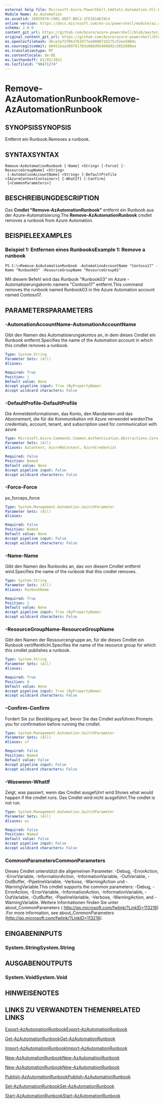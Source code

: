 ```yaml
---
external help file: Microsoft.Azure.PowerShell.Cmdlets.Automation.dll-Help.xml
Module Name: Az.Automation
ms.assetid: 16055879-C001-46E7-B8C3-1FE2A1A67AC4
online version: https://docs.microsoft.com/en-us/powershell/module/az.automation/remove-azautomationrunbook
schema: 2.0.0
content_git_url: https://github.com/Azure/azure-powershell/blob/master/src/Automation/Automation/help/Remove-AzAutomationRunbook.md
original_content_git_url: https://github.com/Azure/azure-powershell/blob/master/src/Automation/Automation/help/Remove-AzAutomationRunbook.md
ms.openlocfilehash: d6ce3a737063763d77ed408072d275c52ee5884c
ms.sourcegitcommit: 68451baa389791703e666d95469602c5652609ee
ms.translationtype: MT
ms.contentlocale: de-DE
ms.lasthandoff: 01/05/2021
ms.locfileid: "98471274"
---
```

# <span data-ttu-id="27095-101">Remove-AzAutomationRunbook</span><span class="sxs-lookup"><span data-stu-id="27095-101">Remove-AzAutomationRunbook</span></span>

## <span data-ttu-id="27095-102">SYNOPSIS</span><span class="sxs-lookup"><span data-stu-id="27095-102">SYNOPSIS</span></span>
<span data-ttu-id="27095-103">Entfernt ein Runbook.</span><span class="sxs-lookup"><span data-stu-id="27095-103">Removes a runbook.</span></span>

## <span data-ttu-id="27095-104">SYNTAX</span><span class="sxs-lookup"><span data-stu-id="27095-104">SYNTAX</span></span>

```
Remove-AzAutomationRunbook [-Name] <String> [-Force] [-ResourceGroupName] <String>
 [-AutomationAccountName] <String> [-DefaultProfile <IAzureContextContainer>] [-WhatIf] [-Confirm]
 [<CommonParameters>]
```

## <span data-ttu-id="27095-105">BESCHREIBUNG</span><span class="sxs-lookup"><span data-stu-id="27095-105">DESCRIPTION</span></span>
<span data-ttu-id="27095-106">Das **Cmdlet "Remove-AzAutomationRunbook"** entfernt ein Runbook aus der Azure-Automatisierung.</span><span class="sxs-lookup"><span data-stu-id="27095-106">The **Remove-AzAutomationRunbook** cmdlet removes a runbook from Azure Automation.</span></span>

## <span data-ttu-id="27095-107">BEISPIELE</span><span class="sxs-lookup"><span data-stu-id="27095-107">EXAMPLES</span></span>

### <span data-ttu-id="27095-108">Beispiel 1: Entfernen eines Runbooks</span><span class="sxs-lookup"><span data-stu-id="27095-108">Example 1: Remove a runbook</span></span>
```
PS C:\>Remove-AzAutomationRunbook -AutomationAccountName "Contoso17" -Name "Runbook03" -ResourceGroupName "ResourceGroup01"
```

<span data-ttu-id="27095-109">Mit diesem Befehl wird das Runbook "Runbook03" im Azure -Automatisierungskonto namens "Contoso17" entfernt.</span><span class="sxs-lookup"><span data-stu-id="27095-109">This command removes the runbook named Runbook03 in the Azure Automation account named Contoso17.</span></span>

## <span data-ttu-id="27095-110">PARAMETERS</span><span class="sxs-lookup"><span data-stu-id="27095-110">PARAMETERS</span></span>

### <span data-ttu-id="27095-111">-AutomationAccountName</span><span class="sxs-lookup"><span data-stu-id="27095-111">-AutomationAccountName</span></span>
<span data-ttu-id="27095-112">Gibt den Namen des Automatisierungskontos an, in dem dieses Cmdlet ein Runbook entfernt.</span><span class="sxs-lookup"><span data-stu-id="27095-112">Specifies the name of the Automation account in which this cmdlet removes a runbook.</span></span>

```yaml
Type: System.String
Parameter Sets: (All)
Aliases:

Required: True
Position: 1
Default value: None
Accept pipeline input: True (ByPropertyName)
Accept wildcard characters: False
```

### <span data-ttu-id="27095-113">-DefaultProfile</span><span class="sxs-lookup"><span data-stu-id="27095-113">-DefaultProfile</span></span>
<span data-ttu-id="27095-114">Die Anmeldeinformationen, das Konto, den Mandanten und das Abonnement, die für die Kommunikation mit Azure verwendet werden</span><span class="sxs-lookup"><span data-stu-id="27095-114">The credentials, account, tenant, and subscription used for communication with azure</span></span>

```yaml
Type: Microsoft.Azure.Commands.Common.Authentication.Abstractions.Core.IAzureContextContainer
Parameter Sets: (All)
Aliases: AzContext, AzureRmContext, AzureCredential

Required: False
Position: Named
Default value: None
Accept pipeline input: False
Accept wildcard characters: False
```

### <span data-ttu-id="27095-115">-Force</span><span class="sxs-lookup"><span data-stu-id="27095-115">-Force</span></span>
<span data-ttu-id="27095-116">ps_force</span><span class="sxs-lookup"><span data-stu-id="27095-116">ps_force</span></span>

```yaml
Type: System.Management.Automation.SwitchParameter
Parameter Sets: (All)
Aliases:

Required: False
Position: Named
Default value: None
Accept pipeline input: False
Accept wildcard characters: False
```

### <span data-ttu-id="27095-117">-Name</span><span class="sxs-lookup"><span data-stu-id="27095-117">-Name</span></span>
<span data-ttu-id="27095-118">Gibt den Namen des Runbooks an, das von diesem Cmdlet entfernt wird.</span><span class="sxs-lookup"><span data-stu-id="27095-118">Specifies the name of the runbook that this cmdlet removes.</span></span>

```yaml
Type: System.String
Parameter Sets: (All)
Aliases: RunbookName

Required: True
Position: 2
Default value: None
Accept pipeline input: True (ByPropertyName)
Accept wildcard characters: False
```

### <span data-ttu-id="27095-119">-ResourceGroupName</span><span class="sxs-lookup"><span data-stu-id="27095-119">-ResourceGroupName</span></span>
<span data-ttu-id="27095-120">Gibt den Namen der Ressourcengruppe an, für die dieses Cmdlet ein Runbook veröffentlicht.</span><span class="sxs-lookup"><span data-stu-id="27095-120">Specifies the name of the resource group for which this cmdlet publishes a runbook.</span></span>

```yaml
Type: System.String
Parameter Sets: (All)
Aliases:

Required: True
Position: 0
Default value: None
Accept pipeline input: True (ByPropertyName)
Accept wildcard characters: False
```

### <span data-ttu-id="27095-121">-Confirm</span><span class="sxs-lookup"><span data-stu-id="27095-121">-Confirm</span></span>
<span data-ttu-id="27095-122">Fordert Sie zur Bestätigung auf, bevor Sie das Cmdlet ausführen.</span><span class="sxs-lookup"><span data-stu-id="27095-122">Prompts you for confirmation before running the cmdlet.</span></span>

```yaml
Type: System.Management.Automation.SwitchParameter
Parameter Sets: (All)
Aliases: cf

Required: False
Position: Named
Default value: False
Accept pipeline input: False
Accept wildcard characters: False
```

### <span data-ttu-id="27095-123">-Waswenn</span><span class="sxs-lookup"><span data-stu-id="27095-123">-WhatIf</span></span>
<span data-ttu-id="27095-124">Zeigt, was passiert, wenn das Cmdlet ausgeführt wird.</span><span class="sxs-lookup"><span data-stu-id="27095-124">Shows what would happen if the cmdlet runs.</span></span>
<span data-ttu-id="27095-125">Das Cmdlet wird nicht ausgeführt.</span><span class="sxs-lookup"><span data-stu-id="27095-125">The cmdlet is not run.</span></span>

```yaml
Type: System.Management.Automation.SwitchParameter
Parameter Sets: (All)
Aliases: wi

Required: False
Position: Named
Default value: False
Accept pipeline input: False
Accept wildcard characters: False
```

### <span data-ttu-id="27095-126">CommonParameters</span><span class="sxs-lookup"><span data-stu-id="27095-126">CommonParameters</span></span>
<span data-ttu-id="27095-127">Dieses Cmdlet unterstützt die allgemeinen Parameter: -Debug, -ErrorAction, -ErrorVariable, -InformationAction, -InformationVariable, -OutVariable, -OutBuffer, -PipelineVariable, -Verbose, -WarningAction und -WarningVariable.</span><span class="sxs-lookup"><span data-stu-id="27095-127">This cmdlet supports the common parameters: -Debug, -ErrorAction, -ErrorVariable, -InformationAction, -InformationVariable, -OutVariable, -OutBuffer, -PipelineVariable, -Verbose, -WarningAction, and -WarningVariable.</span></span> <span data-ttu-id="27095-128">Weitere Informationen finden Sie unter about_CommonParameters ( http://go.microsoft.com/fwlink/?LinkID=113216) .</span><span class="sxs-lookup"><span data-stu-id="27095-128">For more information, see about_CommonParameters (http://go.microsoft.com/fwlink/?LinkID=113216).</span></span>

## <span data-ttu-id="27095-129">EINGABEN</span><span class="sxs-lookup"><span data-stu-id="27095-129">INPUTS</span></span>

### <span data-ttu-id="27095-130">System.String</span><span class="sxs-lookup"><span data-stu-id="27095-130">System.String</span></span>

## <span data-ttu-id="27095-131">AUSGABEN</span><span class="sxs-lookup"><span data-stu-id="27095-131">OUTPUTS</span></span>

### <span data-ttu-id="27095-132">System.Void</span><span class="sxs-lookup"><span data-stu-id="27095-132">System.Void</span></span>

## <span data-ttu-id="27095-133">HINWEISE</span><span class="sxs-lookup"><span data-stu-id="27095-133">NOTES</span></span>

## <span data-ttu-id="27095-134">LINKS ZU VERWANDTEN THEMEN</span><span class="sxs-lookup"><span data-stu-id="27095-134">RELATED LINKS</span></span>

[<span data-ttu-id="27095-135">Export-AzAutomationRunbook</span><span class="sxs-lookup"><span data-stu-id="27095-135">Export-AzAutomationRunbook</span></span>](./Export-AzAutomationRunbook.md)

[<span data-ttu-id="27095-136">Get-AzAutomationRunbook</span><span class="sxs-lookup"><span data-stu-id="27095-136">Get-AzAutomationRunbook</span></span>](./Get-AzAutomationRunbook.md)

[<span data-ttu-id="27095-137">Import-AzAutomationRunbook</span><span class="sxs-lookup"><span data-stu-id="27095-137">Import-AzAutomationRunbook</span></span>](./Import-AzAutomationRunbook.md)

[<span data-ttu-id="27095-138">New-AzAutomationRunbook</span><span class="sxs-lookup"><span data-stu-id="27095-138">New-AzAutomationRunbook</span></span>](./New-AzAutomationRunbook.md)

[<span data-ttu-id="27095-139">New-AzAutomationRunbook</span><span class="sxs-lookup"><span data-stu-id="27095-139">New-AzAutomationRunbook</span></span>](./New-AzAutomationRunbook.md)

[<span data-ttu-id="27095-140">Publish-AzAutomationRunbook</span><span class="sxs-lookup"><span data-stu-id="27095-140">Publish-AzAutomationRunbook</span></span>](./Publish-AzAutomationRunbook.md)

[<span data-ttu-id="27095-141">Set-AzAutomationRunbook</span><span class="sxs-lookup"><span data-stu-id="27095-141">Set-AzAutomationRunbook</span></span>](./Set-AzAutomationRunbook.md)

[<span data-ttu-id="27095-142">Start-AzAutomationRunbook</span><span class="sxs-lookup"><span data-stu-id="27095-142">Start-AzAutomationRunbook</span></span>](./Start-AzAutomationRunbook.md)


